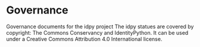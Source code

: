 # Governance
Governance documents for the idpy project
The idpy statues are covered by copyright: The Commons Conservancy and IdentityPython. It can be used under a Creative Commons Attribution 4.0 International license.
